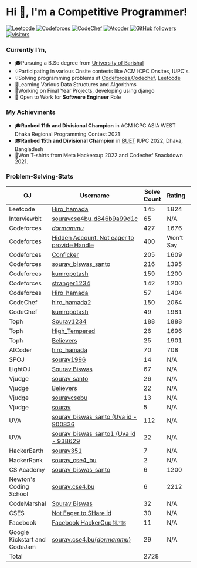 <h1 align="left">Hi 👋, I'm a Competitive Programmer!</h1>

<p align="left">
  <a href="https://leetcode.com/Hiro_hamada/">
    <img src="https://cp-badges.deta.dev/leetcode/Hiro_hamada" alt="Leetcode" />
  </a>
  <a href="https://codeforces.com/profile/_dormammu_">
    <img src="https://cp-badges.deta.dev/codeforces/_dormammu_" alt="Codeforces" />
  </a>
  <a href="https://codechef.com/users/hiro_hamada2/">
    <img src="https://cp-badges.deta.dev/codechef/hiro_hamada2" alt="CodeChef" />
  </a>
  <a href="https://atcoder.jp/users/Hiro_hamada/">
    <img src="https://cp-badges.deta.dev/atcoder/Hiro_hamada" alt="Atcoder" />
  </a>
  <a href="https://github.com/souravbiswassanto?tab=followers">
    <img alt="GitHub followers" src="https://img.shields.io/github/followers/souravbiswassanto?color=green&logo=github">
  </a>
  <a href="https://github.com/souravbiswassanto/">
    <img src="https://komarev.com/ghpvc/?username=souravbiswassanto" alt="visitors" />
  </a>
</p>
<h3> Currently I'm, </h3>
<ul>
  <li> 🎓Pursuing a B.Sc degree from <a href = "https://bu.ac.bd/"> University of Barishal </a> </li>
  <li> 💡Participating in various Onsite contests like ACM ICPC Onsites, IUPC's. </li>
  <li> 💡Solving programming problems at <a href="https://codeforces.com">Codeforces</a>,<a href="https://codechef.com">Codechef</a>, 
    <a href="https://leetcode.com">Leetcode</a> </li>
  <li> 📖Learning Various Data Structures and Algorithms </li>
  <li> 📗Working on Final Year Projects, developing using django </li>
  <li> 💼 Open to Work for <b>Softwere Engineer</b> Role </li>
</ul>

### My Achievments
<ul>
  <li> 🎓<b>Ranked 11th and Divisional Champion</b> in ACM ICPC ASIA WEST Dhaka Regional Programming Contest 2021</li>
  <li> 🎓<b>Ranked 15th and Divisional Champion</b> in <a href="https://buet.ac.bd">BUET</a> IUPC 2022, Dhaka, Bangladesh</li>
  <li> 👕Won T-shirts from Meta Hackercup 2022 and Codechef Snackdown 2021. </li>
</ul>

### Problem-Solving-Stats
| OJ | Username | Solve Count | Rating | Contests|
| -- | -------- | ----------- | -------| -------|          
| Leetcode | [Hiro_hamada](https://leetcode.com/Hiro_hamada/)| 145 | 1824 | 5|
| Interviewbit | [souravcse4bu_d846b9a99d1c](https://www.interviewbit.com/profile/souravcse4bu_d846b9a99d1c)| 65 | N/A | 2|
| Codeforces | [_dormammu_](https://codeforces.com/profile/_dormammu_)| 427 | 1676 | 106|
| Codeforces | [Hidden Account. Not eager to provide Handle](https://codeforces.com/profile/)| 400 | Won't Say |57|
| Codeforces | [Conficker](https://codeforces.com/profile/Conficker)| 205 | 1609 |33|
| Codeforces | [sourav_biswas_santo](https://codeforces.com/profile/sourav_biswas_santo)| 216 | 1395 |21|
| Codeforces | [kumropotash](https://codeforces.com/profile/kumropotash)| 159 | 1200 | 22|
| Codeforces | [stranger1234](https://codeforces.com/profile/stranger1234)| 142 | 1200 | 14|
| Codeforces | [Hiro_hamada](https://codeforces.com/profile/Hiro_hamada)| 57 | 1404 | 18|
| CodeChef | [hiro_hamada2](https://www.codechef.com/users/hiro_hamada2) | 150 | 2064 | 28|
| CodeChef | [kumropotash](https://www.codechef.com/users/kumropotash) | 49 | 1981 | 10|
| Toph | [Sourav1234](https://toph.co/u/Sourav1234) | 188 | 1888 | 67| 
| Toph | [High_Tempered](https://toph.co/u/High_tempered) | 26 | 1696 | 19|
| Toph | [Believers](https://toph.co/u/Believers) | 25 | 1901 | 5|
| AtCoder | [hiro_hamada](https://atcoder.jp/users/hiro_hamada) | 70 | 708 | 22|
| SPOJ | [sourav1996](https://www.spoj.com/users/sourav1996/) | 14 | N/A | N/A|
| LightOJ | [Sourav Biswas](https://lightoj.com/user/sourav-cse4-) | 67 | N/A | N/A|
| Vjudge | [sourav_santo](https://vjudge.net/user/sourav_santo) | 26 | N/A | 7|
| Vjudge | [Believers](https://vjudge.net/user/Believers) | 22 |N/A | 6|
| Vjudge | [souravcsebu](https://vjudge.net/user/souravcsebu) | 13 | N/A | 3|
| Vjudge | [sourav](https://vjudge.net/user/souravcse1996) | 5 | N/A | N/A|
| UVA | [sourav_biswas_santo (Uva id - 900836](http://uhunt.onlinejudge.org/id/900836) | 112 | N/A | N/A|
| UVA | [sourav_biswas_santo1 (Uva id - 938629](http://uhunt.onlinejudge.org/id/938629) | 22 | N/A | N/A|
| HackerEarth | [sourav351](https://www.hackerearth.com/@sourav351) | 7 | N/A | 1|
| HackerRank | [sourav_cse4_bu](https://www.hackerrank.com/sourav_cse4_bu?hr_r=1) | 2 | N/A | N/A|
| CS Academy | [sourav_biswas_santo](https://csacademy.com/user/sourav_biswas_santo) | 6 | 1200| 3|
| Newton's Coding School | [sourav.cse4.bu](https://my.newtonschool.co/user/sourav.cse4.bu/) | 6 | 2212| 2|
| CodeMarshal | [Sourav Biswas](https://algo.codemarshal.org/users/sourav1996) | 32 | N/A| 5|
| CSES | [Not Eager to SHare id](https://algo.codemarshal.org/users/sourav1996) | 30 | N/A| N/A|
| Facebook | [Facebook HackerCup মি.শান্ত](https://web.facebook.com/codingcompetitions/hacker-cup/2021/certificate/332332974636325) | 11 | N/A| 2|
| Google Kickstart and CodeJam | [sourav.cse4.bu(_dormammu_)](https://github.com/souravbiswassanto/Codes) | 29 | N/A| 7|
| Total | | 2728 | |465|


<!--
**souravbiswassanto/souravbiswassanto** is a ✨ _special_ ✨ repository because its `README.md` (this file) appears on your GitHub profile.

Here are some ideas to get you started:

- 🔭 I’m currently working on ...
- 🌱 I’m currently learning ...
- 👯 I’m looking to collaborate on ...
- 🤔 I’m looking for help with ...
- 💬 Ask me about ...
- 📫 How to reach me: ...
- 😄 Pronouns: ...
- ⚡ Fun fact: ...
-->
